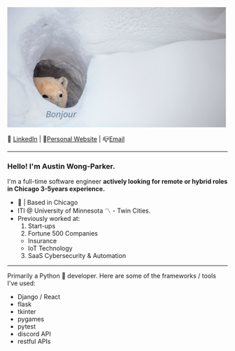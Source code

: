 <img src="/bonjour_bear_resized.jpg" width="500px" height="275px">

📧 [LinkedIn](https://www.linkedin.com/in/a-w-p/) | 🎷[Personal Website](http://www.AustinWongParker.com) | 📪[Email](mailto:wongparker97@gmail.com)

---

### Hello! I'm Austin Wong-Parker.
I'm a full-time software engineer **actively looking for remote or hybrid roles in Chicago 3-5years experience.**<br/>

- 📍 | Based in Chicago <br/>
- ITI @ University of Minnesota 〽️ - Twin Cities. <br/>
- Previously worked at: <br/>
  1. Start-ups
  2. Fortune 500 Companies
    - Insurance
    - IoT Technology
  3. SaaS Cybersecurity & Automation 

---

Primarily a Python 🐍 developer. Here are some of the frameworks / tools I've used:
- Django / React
- flask
- tkinter
- pygames
- pytest
- discord API
- restful APIs

